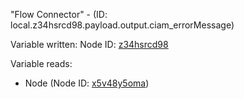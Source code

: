 "Flow Connector" - (ID: local.z34hsrcd98.payload.output.ciam_errorMessage)

Variable written:
Node ID: [z34hsrcd98](../nodes/z34hsrcd98.md)

Variable reads:
* Node (Node ID: [x5v48y5oma](../nodes/x5v48y5oma.md))
